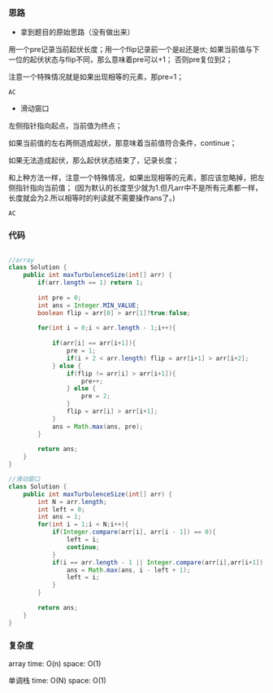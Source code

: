 ### 思路

- 拿到题目的原始思路（没有做出来）

用一个pre记录当前起伏长度；用一个flip记录前一个是`起`还是`伏`;
如果当前值与下一位的起伏状态与flip不同，那么意味着pre可以+1；
否则pre复位到2；

注意一个特殊情况就是如果出现相等的元素，那pre=1；

`AC`

- 滑动窗口

左侧指针指向起点，当前值为终点；

如果当前值的左右两侧造成起伏，那意味着当前值符合条件，continue；

如果无法造成起伏，那么起伏状态结束了，记录长度；

和上种方法一样，注意一个特殊情况，如果出现相等的元素，那应该忽略掉，把左侧指针指向当前值；
(因为默认的长度至少就为1.但凡arr中不是所有元素都一样，长度就会为2.所以相等时的判读就不需要操作ans了。)
 
`AC`

### 代码
```java

//array
class Solution {
    public int maxTurbulenceSize(int[] arr) {
        if(arr.length == 1) return 1;
        
        int pre = 0;
        int ans = Integer.MIN_VALUE;
        boolean flip = arr[0] > arr[1]?true:false;
        
        for(int i = 0;i < arr.length - 1;i++){
            
            if(arr[i] == arr[i+1]){
                pre = 1;
                if(i + 2 < arr.length) flip = arr[i+1] > arr[i+2];
            } else {
                if(flip != arr[i] > arr[i+1]){
                    pre++;
                } else {
                    pre = 2;
                }
                flip = arr[i] > arr[i+1];
            }
            ans = Math.max(ans, pre);
        }
        
        return ans;
    }
}

//滑动窗口
class Solution {
    public int maxTurbulenceSize(int[] arr) {
        int N = arr.length;
        int left = 0;
        int ans = 1;
        for(int i = 1;i < N;i++){
            if(Integer.compare(arr[i], arr[i - 1]) == 0){
                left = i;
                continue;
            }
            if(i == arr.length - 1 || Integer.compare(arr[i],arr[i+1]) * Integer.compare(arr[i - 1],arr[i]) >= 0){
                ans = Math.max(ans, i - left + 1);
                left = i;
            }
        }
        
        return ans;  
    }
}
```

### 复杂度

array
time: O(n)
space: O(1)

单调栈
time: O(N)
space: O(1)